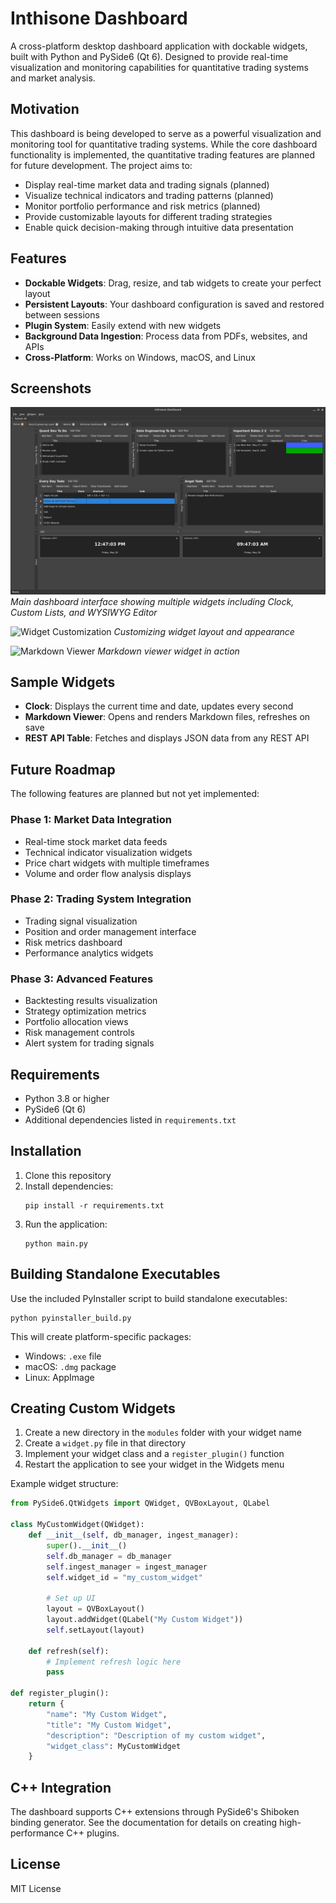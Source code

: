 # Inthisone Dashboard

A cross-platform desktop dashboard application with dockable widgets, built with Python and PySide6 (Qt 6). Designed to provide real-time visualization and monitoring capabilities for quantitative trading systems and market analysis.

## Motivation

This dashboard is being developed to serve as a powerful visualization and monitoring tool for quantitative trading systems. While the core dashboard functionality is implemented, the quantitative trading features are planned for future development. The project aims to:
- Display real-time market data and trading signals (planned)
- Visualize technical indicators and trading patterns (planned)
- Monitor portfolio performance and risk metrics (planned)
- Provide customizable layouts for different trading strategies
- Enable quick decision-making through intuitive data presentation

## Features

- **Dockable Widgets**: Drag, resize, and tab widgets to create your perfect layout
- **Persistent Layouts**: Your dashboard configuration is saved and restored between sessions
- **Plugin System**: Easily extend with new widgets
- **Background Data Ingestion**: Process data from PDFs, websites, and APIs
- **Cross-Platform**: Works on Windows, macOS, and Linux

## Screenshots

![Dashboard Overview](docs/images/screenshot.png)
*Main dashboard interface showing multiple widgets including Clock, Custom Lists, and WYSIWYG Editor*

![Widget Customization](docs/images/widget-customization.png)
*Customizing widget layout and appearance*

![Markdown Viewer](docs/images/markdown-viewer.png)
*Markdown viewer widget in action*

## Sample Widgets

- **Clock**: Displays the current time and date, updates every second
- **Markdown Viewer**: Opens and renders Markdown files, refreshes on save
- **REST API Table**: Fetches and displays JSON data from any REST API

## Future Roadmap

The following features are planned but not yet implemented:

### Phase 1: Market Data Integration
- Real-time stock market data feeds
- Technical indicator visualization widgets
- Price chart widgets with multiple timeframes
- Volume and order flow analysis displays

### Phase 2: Trading System Integration
- Trading signal visualization
- Position and order management interface
- Risk metrics dashboard
- Performance analytics widgets

### Phase 3: Advanced Features
- Backtesting results visualization
- Strategy optimization metrics
- Portfolio allocation views
- Risk management controls
- Alert system for trading signals

## Requirements

- Python 3.8 or higher
- PySide6 (Qt 6)
- Additional dependencies listed in `requirements.txt`

## Installation

1. Clone this repository
2. Install dependencies:
   ```
   pip install -r requirements.txt
   ```
3. Run the application:
   ```
   python main.py
   ```

## Building Standalone Executables

Use the included PyInstaller script to build standalone executables:

```
python pyinstaller_build.py
```

This will create platform-specific packages:
- Windows: `.exe` file
- macOS: `.dmg` package
- Linux: AppImage

## Creating Custom Widgets

1. Create a new directory in the `modules` folder with your widget name
2. Create a `widget.py` file in that directory
3. Implement your widget class and a `register_plugin()` function
4. Restart the application to see your widget in the Widgets menu

Example widget structure:

```python
from PySide6.QtWidgets import QWidget, QVBoxLayout, QLabel

class MyCustomWidget(QWidget):
    def __init__(self, db_manager, ingest_manager):
        super().__init__()
        self.db_manager = db_manager
        self.ingest_manager = ingest_manager
        self.widget_id = "my_custom_widget"
        
        # Set up UI
        layout = QVBoxLayout()
        layout.addWidget(QLabel("My Custom Widget"))
        self.setLayout(layout)
    
    def refresh(self):
        # Implement refresh logic here
        pass

def register_plugin():
    return {
        "name": "My Custom Widget",
        "title": "My Custom Widget",
        "description": "Description of my custom widget",
        "widget_class": MyCustomWidget
    }
```

## C++ Integration

The dashboard supports C++ extensions through PySide6's Shiboken binding generator. See the documentation for details on creating high-performance C++ plugins.

## License

MIT License